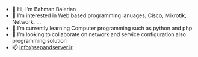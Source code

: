 - 👋 Hi, I’m Bahman Balerian
- 👀 I’m interested in Web based programming lanuages, Cisco, Mikrotik, Network, ...
- 🌱 I’m currently learning Computer programming such as python and php
- 💞️ I’m looking to collaborate on network and service configuration also programming solution
- 📫 info@sepandserver.ir

<!---
sepandserver/sepandserver is a ✨ special ✨ repository because its `README.md` (this file) appears on your GitHub profile.
You can click the Preview link to take a look at your changes.
--->
